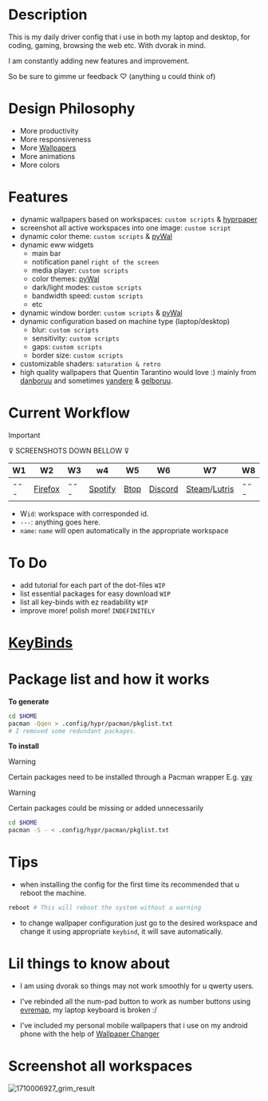 # Description

This is my daily driver config that i use in both my laptop and desktop, for coding, gaming, browsing the web etc. With dvorak in mind.

I am constantly adding new features and improvement.

So be sure to gimme ur feedback ♡ (anything u could think of)

# Design Philosophy

- More productivity
- More responsiveness
- More [Wallpapers](https://github.com/AymanLyesri/hyprland-conf/tree/master/wallpapers)
- More animations
- More colors

# Features

- dynamic wallpapers based on workspaces: `custom scripts` & [hyprpaper](https://github.com/hyprwm/hyprpaper)
- screenshot all active workspaces into one image: `custom script`
- dynamic color theme: `custom scripts` & [pyWal](https://github.com/dylanaraps/pywal)
- dynamic eww widgets
  - main bar
  - notification panel `right of the screen`
  - media player: `custom scripts`
  - color themes: [pyWal](https://github.com/dylanaraps/pywal)
  - dark/light modes: `custom scripts`
  - bandwidth speed: `custom scripts`
  - etc
- dynamic window border: `custom scripts` & [pyWal](https://github.com/dylanaraps/pywal)
- dynamic configuration based on machine type (laptop/desktop)
  - blur: `custom scripts`
  - sensitivity: `custom scripts`
  - gaps: `custom scripts`
  - border size: `custom scripts`
- customizable shaders: `saturation & retro`
- high quality wallpapers that Quentin Tarantino would love :) mainly from [danboruu](https://danbooru.donmai.us) and sometimes [yandere](https://yande.re) & [gelboruu](https://gelbooru.com).

# Current Workflow

> [!important]  
> ⊽ SCREENSHOTS DOWN BELLOW ⊽

| W1  | W2                                                  | W3  | w4                                                  | W5                                           | W6                                                  | W7                                                                            | W8  | W9  | W10   |
| --- | --------------------------------------------------- | --- | --------------------------------------------------- | -------------------------------------------- | --------------------------------------------------- | ----------------------------------------------------------------------------- | --- | --- | ----- |
| --- | [Firefox](https://wiki.archlinux.org/title/firefox) | --- | [Spotify](https://wiki.archlinux.org/title/spotify) | [Btop](https://github.com/aristocratos/btop) | [Discord](https://wiki.archlinux.org/title/Discord) | [Steam](https://wiki.archlinux.org/title/steam)/[Lutris](https://lutris.net/) | --- | --- | Games |

- W`id`: workspace with corresponded id.
- `---`: anything goes here.
- `name`: `name` will open automatically in the appropriate workspace

# To Do

- add tutorial for each part of the dot-files `WIP`
- list essential packages for easy download `WIP`
- list all key-binds with ez readability `WIP`
- improve more! polish more! `INDEFINITELY`

# [KeyBinds](https://github.com/AymanLyesri/hyprland-conf/blob/master/.config/hypr/configs/keybinds.conf)

# Package list and how it works

**To generate**

```bash
cd $HOME
pacman -Qqen > .config/hypr/pacman/pkglist.txt
# I removed some redundant packages.
```

**To install**

> [!warning]  
> Certain packages need to be installed through a Pacman wrapper E.g. [yay](https://github.com/Jguer/yay)

> [!warning]
> Certain packages could be missing or added unnecessarily

```bash
cd $HOME
pacman -S - < .config/hypr/pacman/pkglist.txt
```

# Tips

- when installing the config for the first time its recommended that u reboot the machine.

```bash
reboot # This will reboot the system without a warning
```

- to change wallpaper configuration just go to the desired workspace and change it using appropriate `keybind`, it will save automatically.

# Lil things to know about

- I am using dvorak so things may not work smoothly for u qwerty users.

- I've rebinded all the num-pad button to work as number buttons using [evremap](https://github.com/wez/evremap), my laptop keyboard is broken :/

- I've included my personal mobile wallpapers that i use on my android phone with the help of [Wallpaper Changer](https://play.google.com/store/apps/details?id=de.j4velin.wallpaperChanger&pcampaignid=web_share)

# Screenshot all workspaces

![1710006927_grim_result](https://github.com/AymanLyesri/hyprland-conf/assets/80812811/c84884a7-ce5b-4363-a2fb-8a6ccebc05c5)
